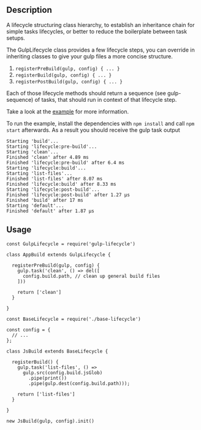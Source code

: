 ## Description

A lifecycle structuring class hierarchy, to establish an inheritance chain for simple tasks lifecycles,
or better to reduce the boilerplate between task setups.

The GulpLifecycle class provides a few lifecycle steps, you can override in inheriting classes
to give your gulp files a more concise structure.

1. `registerPreBuild(gulp, config) { ... }`
2. `registerBuild(gulp, config) { ... }`
3. `registerPostBuild(gulp, config) { ... }`

Each of those lifecycle methods should return a sequence (see gulp-sequence) of tasks,
that should run in context of that lifecycle step.

Take a look at the [example](./example) for more information.

To run the example, install the dependencies with `npm install` and call `npm start` afterwards.
As a result you should receive the gulp task output

```
Starting 'build'...
Starting 'lifecycle:pre-build'...
Starting 'clean'...
Finished 'clean' after 4.89 ms
Finished 'lifecycle:pre-build' after 6.4 ms
Starting 'lifecycle:build'...
Starting 'list-files'...
Finished 'list-files' after 8.07 ms
Finished 'lifecycle:build' after 8.33 ms
Starting 'lifecycle:post-build'...
Finished 'lifecycle:post-build' after 1.27 μs
Finished 'build' after 17 ms
Starting 'default'...
Finished 'default' after 1.87 μs
```

## Usage

```
const GulpLifecycle = require('gulp-lifecycle')

class AppBuild extends GulpLifecycle {

  registerPreBuild(gulp, config) {
    gulp.task('clean', () => del([
      config.build.path, // clean up general build files
    ]))

    return ['clean']
  }

}
```

```
const BaseLifecycle = require('./base-lifecycle')

const config = {
  // ...
};

class JsBuild extends BaseLifecycle {

  registerBuild() {
    gulp.task('list-files', () =>
      gulp.src(config.build.jsGlob)
        .pipe(print())
        .pipe(gulp.dest(config.build.path)));

    return ['list-files']
  }

}

new JsBuild(gulp, config).init()

```
